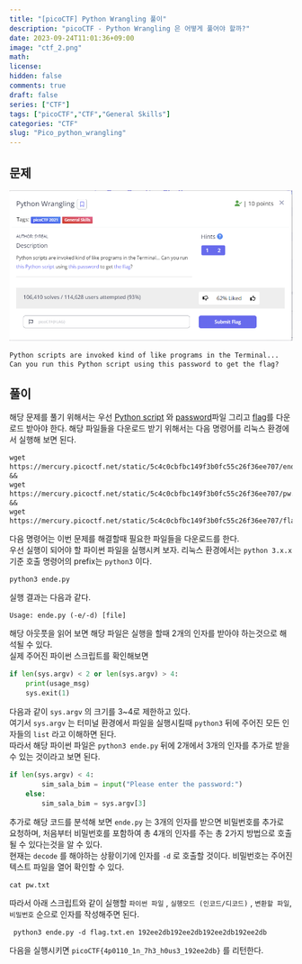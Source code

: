 ```yaml
---
title: "[picoCTF] Python Wrangling 풀이" 
description: "picoCTF - Python Wrangling 은 어떻게 풀어야 할까?" 
date: 2023-09-24T11:01:36+09:00
image: "ctf_2.png" 
math: 
license: 
hidden: false
comments: true
draft: false
series: ["CTF"]
tags: ["picoCTF","CTF","General Skills"]
categories: "CTF"
slug: "Pico_python_wrangling"
---
```


## 문제
![](q_2.png)

```
Python scripts are invoked kind of like programs in the Terminal... 
Can you run this Python script using this password to get the flag?
```

## 풀이
해당 문제를 풀기 위해서는 우선 [Python script](https://mercury.picoctf.net/static/5c4c0cbfbc149f3b0fc55c26f36ee707/ende.py) 와 [password](https://mercury.picoctf.net/static/5c4c0cbfbc149f3b0fc55c26f36ee707/pw.txt)파일 그리고 [flag](https://mercury.picoctf.net/static/5c4c0cbfbc149f3b0fc55c26f36ee707/flag.txt.en)를 다운로드 받아야 한다.
해당 파일들을 다운로드 받기 위해서는 다음 명령어를 리눅스 환경에서 실행해 보면 된다.

```
wget https://mercury.picoctf.net/static/5c4c0cbfbc149f3b0fc55c26f36ee707/ende.py && 
wget https://mercury.picoctf.net/static/5c4c0cbfbc149f3b0fc55c26f36ee707/pw.txt &&
wget https://mercury.picoctf.net/static/5c4c0cbfbc149f3b0fc55c26f36ee707/flag.txt.en
```
다음 명령어는 이번 문제를 해결할때 필요한 파일들을 다운로드를 한다.   
우선 실행이 되어야 할 파이썬 파일을 실행시켜 보자. 리눅스 환경에서는 `python 3.x.x` 기준 호출 명령어의 prefix는 `python3` 이다.   
```
python3 ende.py
```
실행 결과는 다음과 같다. 
```
Usage: ende.py (-e/-d) [file]
```
해당 아웃풋을 읽어 보면 해당 파일은 실행을 할때 2개의 인자를 받아야 하는것으로 해석될 수 있다.    
실제 주어진 파이썬 스크립트를 확인해보면   

```python
if len(sys.argv) < 2 or len(sys.argv) > 4:
    print(usage_msg)
    sys.exit(1)
```
다음과 같이 `sys.argv` 의 크기를 3~4로 제한하고 있다.   
여기서 `sys.argv` 는 터미널 환경에서 파일을 실행시킬때 `python3` 뒤에 주어진 모든 인자들의 `list` 라고 이해하면 된다.      
따라서 해당 파이썬 파일은 `python3 ende.py` 뒤에 2개에서 3개의 인자를 추가로 받을 수 있는 것이라고 보면 된다.   

```python
if len(sys.argv) < 4:
        sim_sala_bim = input("Please enter the password:")
    else:
        sim_sala_bim = sys.argv[3]

```
추가로 해당 코드를 분석해 보면 `ende.py` 는 3개의 인자를 받으면 비밀번호를 추가로 요청하며,
처음부터 비밀번호를 포함하여  총 4개의 인자를 주는  총 2가지 방법으로 호출될 수 있다는것을 알 수 있다.    
현재는 `decode` 를 해야하는 상황이기에 인자를 `-d` 로 호출할 것이다. 비밀번호는 주어진 텍스트 파일을 열어 확인할 수 있다.

```
cat pw.txt
```
따라서 아래 스크립트와 같이 실행할 `파이썬 파일` , `실행모드 (인코드/디코드)` , `변환할 파일`, `비밀번호` 순으로 인자를 작성해주면 된다.   

```
 python3 ende.py -d flag.txt.en 192ee2db192ee2db192ee2db192ee2db
```

다음을 실행시키면 
`picoCTF{4p0110_1n_7h3_h0us3_192ee2db}` 를 리턴한다.



